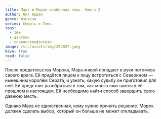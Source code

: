 ```yaml
---
title: Мара и Морок особенная тень. Книга 2
author: Лия Арден
genre: Фэнтези
series: Смерть и Тень
tags:
  - 16+
  - фэнтези
  - славянскоефэнтези
image: /src/assets/img/282857.jpeg
have: true
read: false
---
```

После предательства Морока, Мара живой попадает в руки потомков своего врага. Ей придётся лицом к лицу встретиться с Северином — нынешним королём Серата, и узнать, какую судьбу он приготовил для неё. Ей предстоит разобраться в том, как много лжи таится в её прошлом и настоящем. Ей необходимо найти способ завершить свою давнюю месть.

Однако Мара не единственная, кому нужно принять решение. Морок должен сделать выбор, который он больше не может откладывать.
